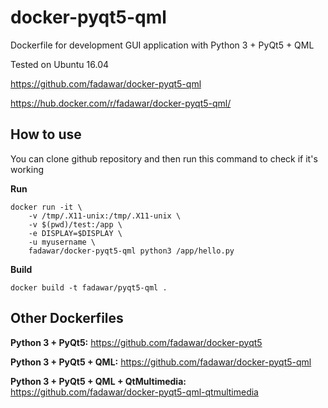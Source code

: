 # docker-pyqt5-qml
Dockerfile for development GUI application with Python 3 + PyQt5 + QML

Tested on Ubuntu 16.04

https://github.com/fadawar/docker-pyqt5-qml

https://hub.docker.com/r/fadawar/docker-pyqt5-qml/

## How to use
You can clone github repository and then run this command to check if it's working

**Run**
```
docker run -it \
    -v /tmp/.X11-unix:/tmp/.X11-unix \
    -v $(pwd)/test:/app \
    -e DISPLAY=$DISPLAY \
    -u myusername \
    fadawar/docker-pyqt5-qml python3 /app/hello.py
```

**Build**
```
docker build -t fadawar/pyqt5-qml .
```

## Other Dockerfiles
**Python 3 + PyQt5:**
https://github.com/fadawar/docker-pyqt5
 
**Python 3 + PyQt5 + QML:**
https://github.com/fadawar/docker-pyqt5-qml

**Python 3 + PyQt5 + QML + QtMultimedia:**
https://github.com/fadawar/docker-pyqt5-qml-qtmultimedia